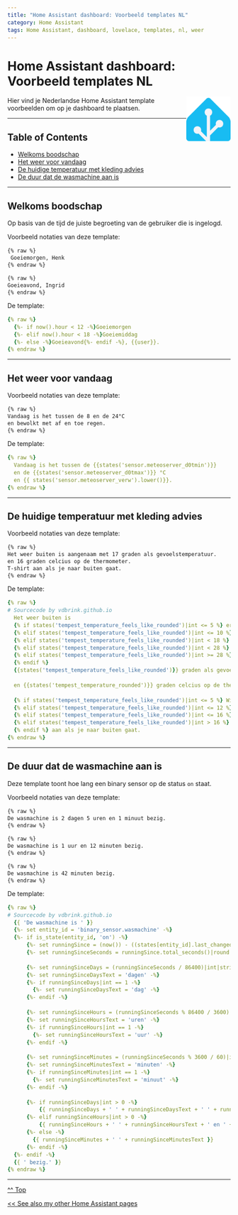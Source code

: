 ```yaml
---
title: "Home Assistant dashboard: Voorbeeld templates NL"
category: Home Assistant
tags: Home Assistant, dashboard, lovelace, templates, nl, weer
---
```

# Home Assistant dashboard: Voorbeeld templates NL

 <a href="index"><img src="images/home_assistant_logo.png" style="float: right" alt="Home Assistant logo" height="100px"></a>

Hier vind je Nederlandse Home Assistant template voorbeelden om op je dashboard te plaatsen.

---

## Table of Contents
<!-- TOC -->
  * [Welkoms boodschap](#welkoms-boodschap)
  * [Het weer voor vandaag](#het-weer-voor-vandaag)
  * [De huidige temperatuur met kleding advies](#de-huidige-temperatuur-met-kleding-advies)
  * [De duur dat de wasmachine aan is](#de-duur-dat-de-wasmachine-aan-is)
<!-- TOC -->

---

## Welkoms boodschap

Op basis van de tijd de juiste begroeting van de gebruiker die is ingelogd.

Voorbeeld notaties van deze template:
```text
{% raw %}
 Goeiemorgen, Henk
{% endraw %}
```
```text
{% raw %}
Goeieavond, Ingrid
{% endraw %}
```

De template:
```yaml
{% raw %}
  {%- if now().hour < 12 -%}Goeiemorgen
  {%- elif now().hour < 18 -%}Goeiemiddag
  {%- else -%}Goeieavond{%- endif -%}, {{user}}.
{% endraw %}
```
---

## Het weer voor vandaag

Voorbeeld notaties van deze template:
```text
{% raw %}
Vandaag is het tussen de 8 en de 24°C 
en bewolkt met af en toe regen. 
{% endraw %}
```

De template:
```yaml
{% raw %}
  Vandaag is het tussen de {{states('sensor.meteoserver_d0tmin')}} 
  en de {{states('sensor.meteoserver_d0tmax')}} °C 
  en {{ states('sensor.meteoserver_verw').lower()}}.
{% endraw %}
```
 ---
## De huidige temperatuur met kleding advies

Voorbeeld notaties van deze template:
```text
{% raw %}
Het weer buiten is aangenaam met 17 graden als gevoelstemperatuur.
en 16 graden celcius op de thermometer.
T-shirt aan als je naar buiten gaat.
{% endraw %}
```

De template:
```yaml
{% raw %}
# Sourcecode by vdbrink.github.io
  Het weer buiten is 
  {% if states('tempest_temperature_feels_like_rounded')|int <= 5 %} erg koud met slechts 
  {% elif states('tempest_temperature_feels_like_rounded')|int <= 10 %} fris met slechts  
  {% elif states('tempest_temperature_feels_like_rounded')|int < 18 %} aangenaam met 
  {% elif states('tempest_temperature_feels_like_rounded')|int < 28 %} een erg aangename temperatuur met 
  {% elif states('tempest_temperature_feels_like_rounded')|int >= 28 %} heet met 
  {% endif %}
  {{states('tempest_temperature_feels_like_rounded')}} graden als gevoelstemperatuur.

  en {{states('tempest_temperature_rounded')}} graden celcius op de thermometer.
  
  {% if states('tempest_temperature_feels_like_rounded')|int <= 5 %} Winterjas en handschoenen
  {% elif states('tempest_temperature_feels_like_rounded')|int <= 12 %} Softshell
  {% elif states('tempest_temperature_feels_like_rounded')|int <= 16 %} Vest
  {% elif states('tempest_temperature_feels_like_rounded')|int > 16 %} T-shirt
  {% endif %} aan als je naar buiten gaat.
{% endraw %}
```

---
## De duur dat de wasmachine aan is

Deze template toont hoe lang een binary sensor op de status `on` staat.

Voorbeeld notaties van deze template:
```text
{% raw %}
De wasmachine is 2 dagen 5 uren en 1 minuut bezig.
{% endraw %}
```
```text
{% raw %}
De wasmachine is 1 uur en 12 minuten bezig.
{% endraw %}
```
```text
{% raw %}
De wasmachine is 42 minuten bezig.
{% endraw %}
```

De template:
```yaml
{% raw %}
# Sourcecode by vdbrink.github.io
  {{ 'De wasmachine is ' }}
  {%- set entity_id = 'binary_sensor.wasmachine' -%}
  {%- if is_state(entity_id, 'on') -%}
      {%- set runningSince = (now()) - ((states[entity_id].last_changed)) -%}
      {%- set runningSinceSeconds = runningSince.total_seconds()|round -%}
      
      {%- set runningSinceDays = (runningSinceSeconds / 86400)|int|string -%}
      {%- set runningSinceDaysText = 'dagen' -%}
      {%- if runningSinceDays|int == 1 -%}
        {%- set runningSinceDaysText = 'dag' -%}
      {%- endif -%}
      
      {%- set runningSinceHours = (runningSinceSeconds % 86400 / 3600)|int|string -%}
      {%- set runningSinceHoursText = 'uren' -%}
      {%- if runningSinceHours|int == 1 -%}
        {%- set runningSinceHoursText = 'uur' -%}
      {%- endif -%}
    
      {%- set runningSinceMinutes = (runningSinceSeconds % 3600 / 60)|int|string -%}
      {%- set runningSinceMinutesText = 'minuten' -%}
      {%- if runningSinceMinutes|int == 1 -%}
        {%- set runningSinceMinutesText = 'minuut' -%}
      {%- endif -%}
  
      {%- if runningSinceDays|int > 0 -%}
          {{ runningSinceDays + ' ' + runningSinceDaysText + ' ' + runningSinceHours + ' ' + runningSinceHoursText + ' en ' + runningSinceMinutes + ' ' + runningSinceMinutesText }}
      {%- elif runningSinceHours|int > 0 -%}
          {{ runningSinceHours + ' ' + runningSinceHoursText + ' en ' + runningSinceMinutes + ' ' + runningSinceMinutesText }}
      {%- else -%}
        {{ runningSinceMinutes + ' ' + runningSinceMinutesText }}
      {%- endif -%}
  {%- endif -%}
  {{ ' bezig.' }}
{% endraw %}
```

---
[^^ Top](#table-of-contents)

[<< See also my other Home Assistant pages](index)